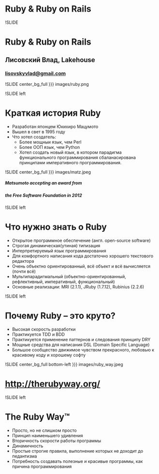 # Ruby & Ruby on Rails

!SLIDE
# Ruby & Ruby on Rails
## Лисовский Влад, Lakehouse
### lisovskyvlad@gmail.com

!SLIDE center_bg_full
}}} images/ruby.png

!SLIDE left
# Краткая история Ruby

* Разработан японцем Юкихиро Мацумото
* Вышел в свет в 1995 году
* Что хотел создатель:
  * Более мощныи язык, чем Perl
  * Более ООП язык, чем Python
  * Хотел создать новый язык, в котором парадигма функционального программирования сбаланасирована принципами императивного программирования.

!SLIDE center_bg_full
}}} images/matz.jpeg
##### Matsumoto accepting an award from
##### the Free Software Foundation in 2012

!SLIDE left
# Что нужно знать о Ruby

* Открытое программное обеспечение (англ. open-source software)
* Строгая динамическая(утиная) типизация
* Интерпретируемый язык программирования
* Для комфортного написания кода достаточно хорошего текстового редактора
* Очень объектно ориентированный, всё объект и всё вычисляется (почти всё)
* Мультипарадигмальный (объектно-ориентированный, рефлективный, императивный, функциональный)
* Основные реализации: MRI (2.1.1), JRuby (1.7.12), Rubinius (2.2.6)

!SLIDE left
# Почему Ruby – это круто?
* Высокая скорость разработки
* Практикуется TDD и BDD
* Практикуется применение паттернов и следования принципу DRY
* Мощные средства для написания DSL (Domain Specific Language)
* Большое сообщество движимое чувством прекрасного, любовью к красивому коду и хорошему софту

!SLIDE center_bg_full bottom-left
}}} images/ruby_way.jpeg
# http://therubyway.org/

!SLIDE left
# The Ruby Way™
* Просто, но не слишком просто
* Принцип наименьшего удивления
* Вторичность скорости работы программы
* Динамичность
* Простые строгие правила, выполнение которых не доходит до педантизма
* Потребность создавать полезные и красивые программы, как причина программирования
